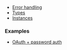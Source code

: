 - [Error handling](/references/error-handling)
- [Types](/references/types)
- [Instances](/references/instances)

### Examples

- [OAuth + password auth](https://github.com/pilcrowOnPaper/lucia-sveltekit/tree/main/apps/example-password-oauth)